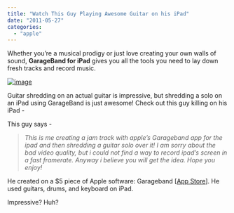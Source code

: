```yaml
---
title: "Watch This Guy Playing Awesome Guitar on his iPad"
date: "2011-05-27"
categories: 
  - "apple"
---
```


Whether you’re a musical prodigy or just love creating your own walls of sound, **GarageBand for iPad** gives you all the tools you need to lay down fresh tracks and record music.

[![image](http://lh5.ggpht.com/-UeQ6uWtCTkg/Td-lz5hmLGI/AAAAAAAACCs/8dInTTVDSGg/image_thumb3.png?imgmax=800 "image")](http://lh4.ggpht.com/-dooOJkIkHg8/Td-lyJLYfKI/AAAAAAAACCo/Ws9xSyelpAw/s1600-h/image3.png)

Guitar shredding on an actual guitar is impressive, but shredding a solo on an iPad using GarageBand is just awesome! Check out this guy killing on his iPad -

This guy says -

> _This is me creating a jam track with apple’s Garageband app for the ipad and then shredding a guitar solo over it! I am sorry about the bad video quality, but i could not find a way to record ipad’s screen in a fast framerate. Anyway i believe you will get the idea. Hope you enjoy!_

He created on a $5 piece of Apple software: Garageband \[[App Store](http://www.apple.com/ipad/from-the-app-store/garageband.html)\]. He used guitars, drums, and keyboard on iPad.

Impressive? Huh?
